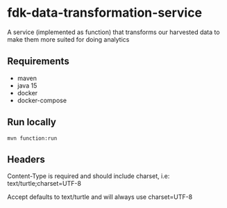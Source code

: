 # fdk-data-transformation-service
A service (implemented as function) that transforms our harvested data to make them more suited for doing analytics

## Requirements
- maven
- java 15
- docker
- docker-compose

## Run locally
```
mvn function:run
```

## Headers
Content-Type is required and should include charset, i.e: text/turtle;charset=UTF-8

Accept defaults to text/turtle and will always use charset=UTF-8
